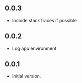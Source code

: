 ## 0.0.3

- Include stack traces if possible

## 0.0.2

- Log app environment

## 0.0.1

- Initial version.
